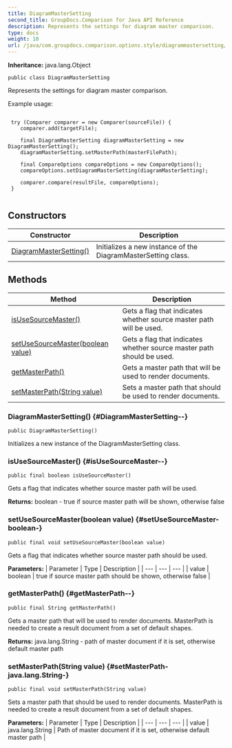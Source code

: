 ```yaml
---
title: DiagramMasterSetting
second_title: GroupDocs.Comparison for Java API Reference
description: Represents the settings for diagram master comparison.
type: docs
weight: 10
url: /java/com.groupdocs.comparison.options.style/diagrammastersetting/
---
```

**Inheritance:**
java.lang.Object
```
public class DiagramMasterSetting
```

Represents the settings for diagram master comparison.

Example usage:

```

 try (Comparer comparer = new Comparer(sourceFile)) {
    comparer.add(targetFile);

    final DiagramMasterSetting diagramMasterSetting = new DiagramMasterSetting();
    diagramMasterSetting.setMasterPath(masterFilePath);

    final CompareOptions compareOptions = new CompareOptions();
    compareOptions.setDiagramMasterSetting(diagramMasterSetting);

    comparer.compare(resultFile, compareOptions);
 }
 
```
## Constructors

| Constructor | Description |
| --- | --- |
| [DiagramMasterSetting()](#DiagramMasterSetting--) | Initializes a new instance of the DiagramMasterSetting class. |
## Methods

| Method | Description |
| --- | --- |
| [isUseSourceMaster()](#isUseSourceMaster--) | Gets a flag that indicates whether source master path will be used. |
| [setUseSourceMaster(boolean value)](#setUseSourceMaster-boolean-) | Gets a flag that indicates whether source master path should be used. |
| [getMasterPath()](#getMasterPath--) | Gets a master path that will be used to render documents. |
| [setMasterPath(String value)](#setMasterPath-java.lang.String-) | Sets a master path that should be used to render documents. |
### DiagramMasterSetting() {#DiagramMasterSetting--}
```
public DiagramMasterSetting()
```


Initializes a new instance of the DiagramMasterSetting class.

### isUseSourceMaster() {#isUseSourceMaster--}
```
public final boolean isUseSourceMaster()
```


Gets a flag that indicates whether source master path will be used.

**Returns:**
boolean - true if source master path will be shown, otherwise false
### setUseSourceMaster(boolean value) {#setUseSourceMaster-boolean-}
```
public final void setUseSourceMaster(boolean value)
```


Gets a flag that indicates whether source master path should be used.

**Parameters:**
| Parameter | Type | Description |
| --- | --- | --- |
| value | boolean | true if source master path should be shown, otherwise false |

### getMasterPath() {#getMasterPath--}
```
public final String getMasterPath()
```


Gets a master path that will be used to render documents. MasterPath is needed to create a result document from a set of default shapes.

**Returns:**
java.lang.String - path of master document if it is set, otherwise default master path
### setMasterPath(String value) {#setMasterPath-java.lang.String-}
```
public final void setMasterPath(String value)
```


Sets a master path that should be used to render documents. MasterPath is needed to create a result document from a set of default shapes.

**Parameters:**
| Parameter | Type | Description |
| --- | --- | --- |
| value | java.lang.String | Path of master document if it is set, otherwise default master path |

